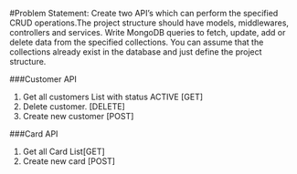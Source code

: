 #Problem Statement:
Create two API’s which can perform the specified CRUD operations.The project structure should
have models, middlewares, controllers and services. Write MongoDB queries to fetch, update,
add or delete data from the specified collections. You can assume that the collections already
exist in the database and just define the project structure.


###Customer API
1. Get all customers List with status ACTIVE [GET]
2. Delete customer. [DELETE]
3. Create new customer [POST]


###Card API
1. Get all Card List[GET]
2. Create new card [POST]